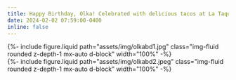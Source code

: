 ```yaml
---
title: Happy Birthday, Olka! Celebrated with delicious tacos at La Taqueria Pinche Taco Shop!
date: 2024-02-02 07:59:00-0400
inline: false
---
```


<div class="row">
    <div class="col-4">
        {%- include figure.liquid path="assets/img/olkabd1.jpg" class="img-fluid rounded z-depth-1 mx-auto d-block" width="100%" -%}
    </div>
    <div class="col-8">
        {%- include figure.liquid path="assets/img/olkabd2.jpeg" class="img-fluid rounded z-depth-1 mx-auto d-block" width="100%" -%}
    </div>
</div>